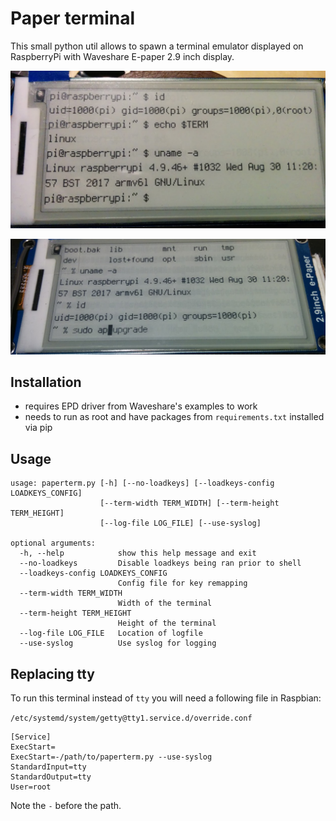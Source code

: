 # Paper terminal

This small python util allows to spawn a terminal emulator displayed on RaspberryPi with Waveshare E-paper 2.9 inch display.

![Paper term photo](/screenshot1.png?raw=true "Paper term in action")

![Paper term photo](/screenshot2.png?raw=true "Now with cursor support!")

## Installation

* requires EPD driver from Waveshare's examples to work
* needs to run as root and have packages from `requirements.txt` installed via pip

## Usage

```
usage: paperterm.py [-h] [--no-loadkeys] [--loadkeys-config LOADKEYS_CONFIG]
                    [--term-width TERM_WIDTH] [--term-height TERM_HEIGHT]
                    [--log-file LOG_FILE] [--use-syslog]

optional arguments:
  -h, --help            show this help message and exit
  --no-loadkeys         Disable loadkeys being ran prior to shell
  --loadkeys-config LOADKEYS_CONFIG
                        Config file for key remapping
  --term-width TERM_WIDTH
                        Width of the terminal
  --term-height TERM_HEIGHT
                        Height of the terminal
  --log-file LOG_FILE   Location of logfile
  --use-syslog          Use syslog for logging
```

## Replacing tty

To run this terminal instead of `tty` you will need a following file in Raspbian:

`/etc/systemd/system/getty@tty1.service.d/override.conf`

```
[Service]
ExecStart=
ExecStart=-/path/to/paperterm.py --use-syslog
StandardInput=tty
StandardOutput=tty
User=root
```

Note the `-` before the path.
